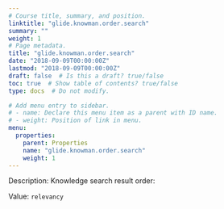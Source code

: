 ```yaml
---
# Course title, summary, and position.
linktitle: "glide.knowman.order.search"
summary: ""
weight: 1
# Page metadata.
title: "glide.knowman.order.search"
date: "2018-09-09T00:00:00Z"
lastmod: "2018-09-09T00:00:00Z"
draft: false  # Is this a draft? true/false
toc: true  # Show table of contents? true/false
type: docs  # Do not modify.

# Add menu entry to sidebar.
# - name: Declare this menu item as a parent with ID name.
# - weight: Position of link in menu.
menu:
  properties:
    parent: Properties
    name: "glide.knowman.order.search"
    weight: 1
---
```


Description: Knowledge search result order:


Value: `relevancy`